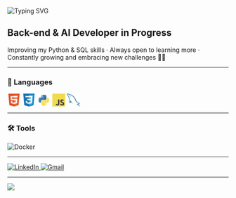 <!-- Typing Animation -->
<p align="left">
  <img src="https://readme-typing-svg.herokuapp.com?font=Fira+Code&size=24&pause=1000&width=600&lines=Welcome!;Feel+free+to+explore+my+projects.&color=FF3C3C&speed=200" alt="Typing SVG" />
</p>

<!-- Bio -->
## Back-end & AI Developer in Progress  
Improving my Python & SQL skills · Always open to learning more · Constantly growing and embracing new challenges 🚀🌟

---

### 🧠 Languages 
<div style="display: inline_block">
  <img align="center" alt="HTML" height="30" width="30" src="https://raw.githubusercontent.com/devicons/devicon/master/icons/html5/html5-original.svg" />
  <img align="center" alt="CSS" height="30" width="30" src="https://raw.githubusercontent.com/devicons/devicon/master/icons/css3/css3-original.svg" />
  <img align="center" alt="Python" height="30" width="30" src="https://raw.githubusercontent.com/devicons/devicon/master/icons/python/python-original.svg" />
  <img align="center" alt="JavaScript" height="30" width="30" src="https://raw.githubusercontent.com/devicons/devicon/master/icons/javascript/javascript-original.svg" />
  <img align="center" alt="MySQL" height="30" width="30" src="https://raw.githubusercontent.com/devicons/devicon/master/icons/mysql/mysql-original.svg" />
</div>

---

### 🛠️ Tools 
<div style="display: inline_block">
  <img align="center" alt="Docker" height="30" width="30" src="https://www.docker.com/app/uploads/2024/02/docker-logo-favicon.png" />
</div>


---

<!-- Badges -->
<div>
  <a href="https://www.linkedin.com/in/andrey-de-moraes-silva-669ab5361" target="_blank">
    <img src="https://img.shields.io/badge/-LinkedIn-%230077B5?style=for-the-badge&logo=linkedin&logoColor=white" alt="LinkedIn" />
  </a>
  <a href="mailto:andreym.professional@gmail.com">
    <img src="https://img.shields.io/badge/-Gmail-%23333?style=for-the-badge&logo=gmail&logoColor=white" alt="Gmail" />
  </a>
</div>

---

<img src="https://github-readme-stats.vercel.app/api/top-langs/?username=andreymsdev&layout=compact&theme=radical&hide_title=true" />

